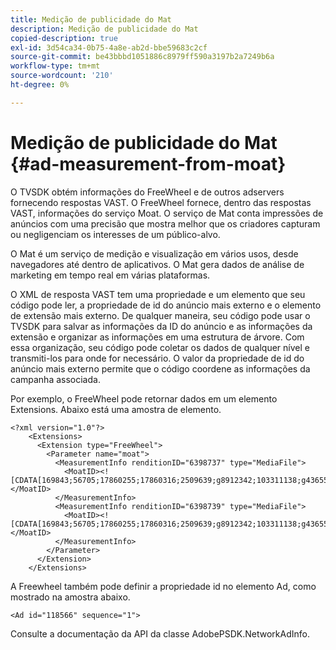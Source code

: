 ```yaml
---
title: Medição de publicidade do Mat
description: Medição de publicidade do Mat
copied-description: true
exl-id: 3d54ca34-0b75-4a8e-ab2d-bbe59683c2cf
source-git-commit: be43bbbd1051886c8979ff590a3197b2a7249b6a
workflow-type: tm+mt
source-wordcount: '210'
ht-degree: 0%

---
```


# Medição de publicidade do Mat {#ad-measurement-from-moat}

O TVSDK obtém informações do FreeWheel e de outros adservers fornecendo respostas VAST. O FreeWheel fornece, dentro das respostas VAST, informações do serviço Moat. O serviço de Mat conta impressões de anúncios com uma precisão que mostra melhor que os criadores capturam ou negligenciam os interesses de um público-alvo.

O Mat é um serviço de medição e visualização em vários usos, desde navegadores até dentro de aplicativos. O Mat gera dados de análise de marketing em tempo real em várias plataformas.

O XML de resposta VAST tem uma propriedade e um elemento que seu código pode ler, a propriedade de id do anúncio mais externo e o elemento de extensão mais externo. De qualquer maneira, seu código pode usar o TVSDK para salvar as informações da ID do anúncio e as informações da extensão e organizar as informações em uma estrutura de árvore. Com essa organização, seu código pode coletar os dados de qualquer nível e transmiti-los para onde for necessário. O valor da propriedade de id do anúncio mais externo permite que o código coordene as informações da campanha associada.

Por exemplo, o FreeWheel pode retornar dados em um elemento Extensions. Abaixo está uma amostra de elemento.

```
<?xml version="1.0"?> 
    <Extensions> 
      <Extension type="FreeWheel"> 
        <Parameter name="moat"> 
          <MeasurementInfo renditionID="6398737" type="MediaFile"> 
            <MoatID><![CDATA[169843;56705;17860255;17860316;2509639;g8912342;103311138;g436558;530633]]></MoatID> 
          </MeasurementInfo> 
          <MeasurementInfo renditionID="6398739" type="MediaFile"> 
            <MoatID><![CDATA[169843;56705;17860255;17860316;2509639;g8912342;103311138;g436558;530633]]></MoatID> 
          </MeasurementInfo> 
        </Parameter> 
      </Extension> 
    </Extensions> 
```

A Freewheel também pode definir a propriedade id no elemento Ad, como mostrado na amostra abaixo.

```
<Ad id="118566" sequence="1">
```

Consulte a documentação da API da classe AdobePSDK.NetworkAdInfo.
